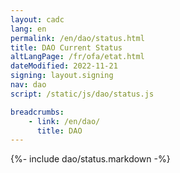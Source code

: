 ```yaml
---
layout: cadc
lang: en
permalink: /en/dao/status.html
title: DAO Current Status
altLangPage: /fr/ofa/etat.html
dateModified: 2022-11-21
signing: layout.signing
nav: dao
script: /static/js/dao/status.js

breadcrumbs:
    - link: /en/dao/
      title: DAO
---
```


{%- include dao/status.markdown -%}
